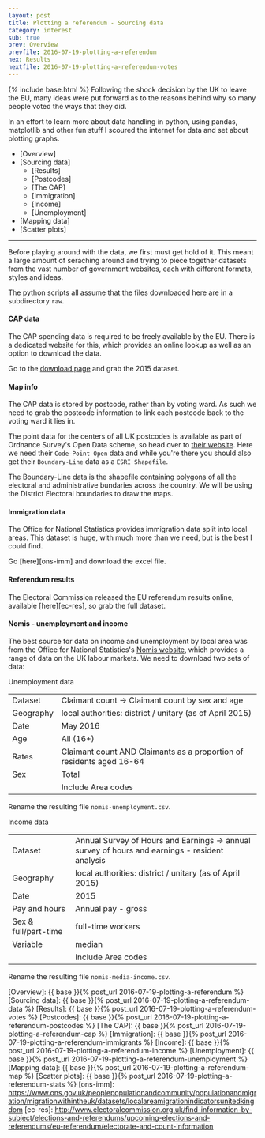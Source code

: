 ```yaml
---
layout: post
title: Plotting a referendum - Sourcing data
category: interest
sub: true
prev: Overview
prevfile: 2016-07-19-plotting-a-referendum
nex: Results
nextfile: 2016-07-19-plotting-a-referendum-votes
---
```

{% include base.html %}
Following the shock decision by the UK to leave the EU, many ideas were put 
forward as to the reasons behind why so many people voted the ways that they 
did. 

In an effort to learn more about data handling in python, using pandas, 
matplotlib and other fun stuff I scoured the internet for data and set about 
plotting graphs. 

* [Overview] 
* [Sourcing data]
    * [Results]
    * [Postcodes]
    * [The CAP]
    * [Immigration]
    * [Income]
    * [Unemployment]
* [Mapping data]
* [Scatter plots]

---

Before playing around with the data, we first must get hold of it. This meant a
large amount of seraching around and trying to piece together datasets from the
vast number of government websites, each with different formats, styles and ideas.

The python scripts all assume that the files downloaded here are in a
subdirectory `raw`.

#### CAP data

The CAP spending data is required to be freely available by the EU. There is a
dedicated website for this, which provides an online lookup as well as an option
to download the data.

Go to the [download page](http://cap-payments.defra.gov.uk/Download.aspx) and
grab the 2015 dataset.

#### Map info

The CAP data is stored by postcode, rather than by voting ward. As such we need
to grab the postcode information to link each postcode back to the voting ward
it lies in.

The point data for the centers of all UK postcodes is available as part of
Ordnance Survey's Open Data scheme, so head over to
[their website](https://www.ordnancesurvey.co.uk/opendatadownload/products.html).
Here we need their `Code-Point Open` data and while you're there you should also
get their `Boundary-Line` data as a `ESRI Shapefile`.

The Boundary-Line data is the shapefile containing polygons of all the electoral
and administrative bundaries across the country. We will be using the District
Electoral boundaries to draw the maps.

#### Immigration data

The Office for National Statistics provides immigration data split into local
areas. This dataset is huge, with much more than we need, but is the best I
could find.

Go [here][ons-imm] and download the excel file.

#### Referendum results

The Electoral Commission released the EU referendum results online, available
[here][ec-res], so grab the full dataset.

#### Nomis - unemployment and income

The best source for data on income and unemployment by local area was from the
Office for National Statistics's [Nomis website](https://www.nomisweb.co.uk/),
which provides a range of data on the UK labour markets. We need to download
two sets of data:

<div class="panel panel-default">
<div class="panel-heading">Unemployment data</div>
<table class="table">
<tr><td>Dataset</td><td>Claimant count &rarr; Claimant count by sex and age</td></tr>
<tr><td>Geography</td><td>local authorities: district / unitary (as of April 2015)</td></tr>
<tr><td>Date</td><td>May 2016</td></tr>
<tr><td>Age</td><td>All (16+)</td></tr>
<tr><td>Rates</td><td>Claimant count AND Claimants as a proportion of residents aged 16-64</td></tr>
<tr><td>Sex</td><td>Total</td></tr>
<tr><td></td><td>Include Area codes</td></tr>
</table>
</div>

Rename the resulting file `nomis-unemployment.csv`.

<div class="panel panel-default">
<div class="panel-heading">Income data</div>
<table class="table">
<tr><td>Dataset</td><td>Annual Survey of Hours and Earnings &rarr; annual survey of hours and earnings - resident analysis</td></tr>
<tr><td>Geography</td><td>local authorities: district / unitary (as of April 2015)</td></tr>
<tr><td>Date</td><td>2015</td></tr>
<tr><td>Pay and hours</td><td>Annual pay - gross</td></tr>
<tr><td>Sex & full/part-time</td><td>full-time workers</td></tr>
<tr><td>Variable</td><td>median</td></tr>
<tr><td></td><td>Include Area codes</td></tr>
</table>
</div>

Rename the resulting file `nomis-media-income.csv`.


[Overview]: {{ base }}{% post_url 2016-07-19-plotting-a-referendum %}
[Sourcing data]: {{ base }}{% post_url 2016-07-19-plotting-a-referendum-data %}
[Results]: {{ base }}{% post_url 2016-07-19-plotting-a-referendum-votes %}
[Postcodes]: {{ base }}{% post_url 2016-07-19-plotting-a-referendum-postcodes %}
[The CAP]: {{ base }}{% post_url 2016-07-19-plotting-a-referendum-cap %}
[Immigration]: {{ base }}{% post_url 2016-07-19-plotting-a-referendum-immigrants %}
[Income]: {{ base }}{% post_url 2016-07-19-plotting-a-referendum-income %}
[Unemployment]: {{ base }}{% post_url 2016-07-19-plotting-a-referendum-unemployment %}
[Mapping data]: {{ base }}{% post_url 2016-07-19-plotting-a-referendum-map %}
[Scatter plots]: {{ base }}{% post_url 2016-07-19-plotting-a-referendum-stats %}
[ons-imm]: https://www.ons.gov.uk/peoplepopulationandcommunity/populationandmigration/migrationwithintheuk/datasets/localareamigrationindicatorsunitedkingdom
[ec-res]: http://www.electoralcommission.org.uk/find-information-by-subject/elections-and-referendums/upcoming-elections-and-referendums/eu-referendum/electorate-and-count-information
